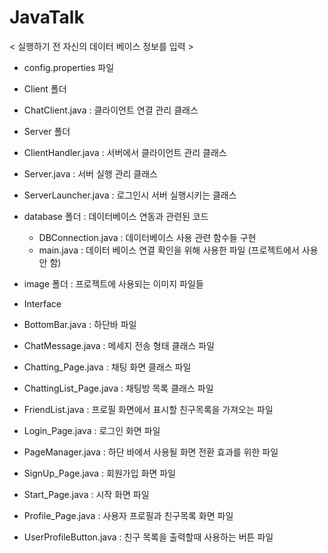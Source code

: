 # JavaTalk

< 실행하기 전 자신의 데이터 베이스 정보를 입력 >
- config.properties 파일

- Client 폴더
 - ChatClient.java : 클라이언트 연결 관리 클래스

- Server 폴더
 - ClientHandler.java : 서버에서 클라이언트 관리 클래스
 - Server.java : 서버 실행 관리 클래스
 - ServerLauncher.java : 로그인시 서버 실행시키는 클래스 
 
- database 폴더 : 데이터베이스 연동과 관련된 코드 
  - DBConnection.java : 데이터베이스 사용 관련 함수들 구현
  - main.java : 데이터 베이스 연결 확인을 위해 사용한 파일 (프로젝트에서 사용 안 함)

- image 폴더 : 프로젝트에 사용되는 이미지 파일들
- Interface
 - BottomBar.java : 하단바 파일
 - ChatMessage.java : 메세지 전송 형태 클래스 파일
 - Chatting_Page.java : 채팅 화면 클래스 파일
 - ChattingList_Page.java : 채팅방 목록 클래스 파일
 - FriendList.java : 프로필 화면에서 표시할 친구목록을 가져오는 파일
 - Login_Page.java : 로그인 화면 파일
 - PageManager.java : 하단 바에서 사용될 화면 전환 효과를 위한 파일
 - SignUp_Page.java : 회원가입 화면 파일
 - Start_Page.java : 시작 화면 파일
 - Profile_Page.java : 사용자 프로필과 친구목록 화면 파일
 - UserProfileButton.java : 친구 목록을 출력할때 사용하는 버튼 파일
